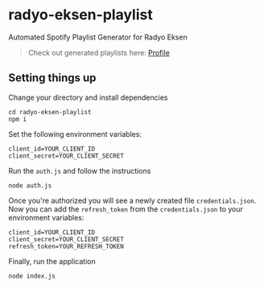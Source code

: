 # radyo-eksen-playlist
Automated Spotify Playlist Generator for Radyo Eksen

> Check out generated playlists here:
[Profile](https://open.spotify.com/user/31qj2r3xdqqyvtoprsqa5sksrkva)

## Setting things up
Change your directory and install dependencies
```
cd radyo-eksen-playlist
npm i
```

Set the following environment variables:
```
client_id=YOUR_CLIENT_ID
client_secret=YOUR_CLIENT_SECRET
```

Run the `auth.js` and follow the instructions
```
node auth.js
```

Once you're authorized you will see a newly created file `credentials.json`. Now you can add the `refresh_token` from the `credentials.json` to your environment variables:
```
client_id=YOUR_CLIENT_ID
client_secret=YOUR_CLIENT_SECRET
refresh_token=YOUR_REFRESH_TOKEN
```

Finally, run the application
```
node index.js
```
